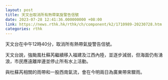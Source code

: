 ```yaml
---
layout: post
title: 天文台取消所有熱帶氣旋警告信號
date: 2023-07-28 12:41:36.000000000 +08:00
link: https://news.rthk.hk/rthk/ch/component/k2/1710989-20230728.htm
categories: rthk
---
```


天文台在中午12時40分，取消所有熱帶氣旋警告信號。

天文台說，強颱風杜蘇芮繼續移入福建及江西內陸，並逐步減弱，但海面仍有湧浪，市民應遠離岸邊並停止所有水上活動。

與杜蘇芮相關的雨帶和一股西南氣流，會在今明兩日為廣東帶來驟雨。
